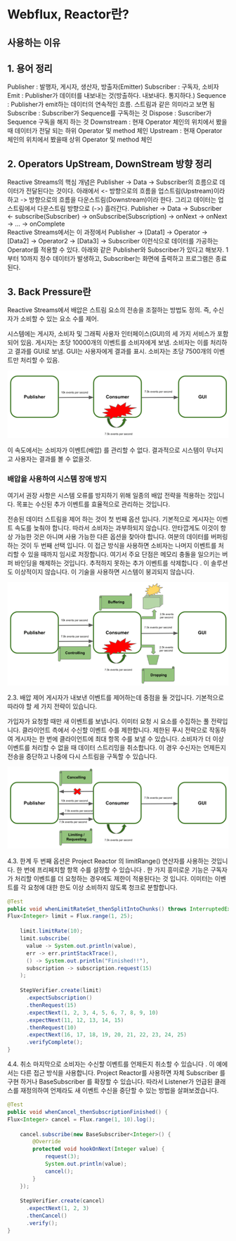 # Webflux, Reactor란?

## 사용하는 이유

## 1. 용어 정리
Publisher : 발행자, 게시자, 생산자, 방출자(Emitter)
Subscriber : 구독자, 소비자
Emit : Publisher가 데이터를 내보내는 것(방출하다. 내보내다. 통지하다.)
Sequence : Publisher가 emit하는 데이터의 연속적인 흐름. 스트림과 같은 의미라고 보면 됨
Subscribe : Subscriber가 Sequence를 구독하는 것
Dispose : Suscriber가 Sequence 구독을 해지 하는 것
Downstream : 현재 Operator 체인의 위치에서 봤을때 데이터가 전달 되는 하위 Operator 및 method 체인
Upstream : 현재 Operator 체인의 위치에서 봤을때 상위 Operator 및 method 체인


## 2. Operators UpStream, DownStream 방향 정리
Reactive Streams의 핵심 개념은 Publisher -> Data -> Subscriber의 흐름으로 데이터가 전달된다는 것이다.
아래에서 <- 방향으로의 흐름을 업스트림(Upstream)이라 하고 -> 방향으로의 흐름을 다운스트림(Downstream)이라 한다.
그리고 데이터는 업스트림에서 다운스트림 방향으로 (->) 흘러간다.
Publisher -> Data -> Subscriber
<- subscribe(Subscriber)
-> onSubscribe(Subscription)
-> onNext
-> onNext
-> ...
-> onComplete                  
Reactive Streams에서는 이 과정에서 Publisher -> [Data1] -> Operator -> [Data2] -> Operator2 -> [Data3] -> Subscriber 이런식으로 데이터를 가공하는 Operator를 적용할 수 있다.
아래와 같은 Publisher와 Subscriber가 있다고 해보자. 1부터 10까지 정수 데이터가 발생하고, Subscriber는 화면에 출력하고 프로그램은 종료된다.

## 3. Back Pressure란
Reactive Streams에서 배압은 스트림 요소의 전송을 조절하는 방법도 정의. 
즉, 수신자가 소비할 수 있는 요소 수를 제어.

시스템에는 게시자, 소비자 및 그래픽 사용자 인터페이스(GUI)의 세 가지 서비스가 포함되어 있음.
게시자는 초당 10000개의 이벤트를 소비자에게 보냄.
소비자는 이를 처리하고 결과를 GUI로 보냄.
GUI는 사용자에게 결과를 표시.
소비자는 초당 7500개의 이벤트만 처리할 수 있음.

![](.2_웹플럭스_Reactor_images/1a2cf0cb.png)

이 속도에서는 소비자가 이벤트(배압) 를 관리할 수 없다. 
결과적으로 시스템이 무너지고 사용자는 결과를 볼 수 없을것.
 
### 배압을 사용하여 시스템 장애 방지
여기서 권장 사항은 시스템 오류를 방지하기 위해 일종의 배압 전략을 적용하는 것입니다. 목표는 수신된 추가 이벤트를 효율적으로 관리하는 것입니다.

전송된 데이터 스트림을 제어 하는 ​​것이 첫 번째 옵션 입니다. 기본적으로 게시자는 이벤트 속도를 늦춰야 합니다. 따라서 소비자는 과부하되지 않습니다. 안타깝게도 이것이 항상 가능한 것은 아니며 사용 가능한 다른 옵션을 찾아야 합니다.
여분의 데이터를 버퍼링하는 것이 두 번째 선택 입니다. 이 접근 방식을 사용하면 소비자는 나머지 이벤트를 처리할 수 있을 때까지 임시로 저장합니다. 여기서 주요 단점은 메모리 충돌을 일으키는 버퍼 바인딩을 해제하는 것입니다.
추적하지 못하는 추가 이벤트를 삭제합니다 . 이 솔루션도 이상적이지 않습니다. 이 기술을 사용하면 시스템이 붕괴되지 않습니다.

![](.2_웹플럭스_Reactor_images/d42d8363.png)

2.3. 배압 제어
게시자가 내보낸 이벤트를 제어하는데 중점을 둘 것입니다. 기본적으로 따라야 할 세 가지 전략이 있습니다.

가입자가 요청할 때만 새 이벤트를 보냅니다. 이미터 요청 시 요소를 수집하는 풀 전략입니다.
클라이언트 측에서 수신할 이벤트 수를 제한합니다. 제한된 푸시 전략으로 작동하여 게시자는 한 번에 클라이언트에 최대 항목 수를 보낼 수 있습니다.
소비자가 더 이상 이벤트를 처리할 수 없을 때 데이터 스트리밍을 취소합니다. 이 경우 수신자는 언제든지 전송을 중단하고 나중에 다시 스트림을 구독할 수 있습니다.

![](.2_웹플럭스_Reactor_images/743022dc.png)

4.3. 한계
두 번째 옵션은   Project Reactor 의 limitRange() 연산자를 사용하는 것입니다. 
한 번에 프리페치할 항목 수를 설정할 수 있습니다 . 한 가지 흥미로운 기능은 구독자가 처리할 이벤트를 더 요청하는 경우에도 제한이 적용된다는 것 입니다. 이미터는 이벤트를 각 요청에 대한 한도 이상 소비하지 않도록 청크로 분할합니다.

```Java
@Test
public void whenLimitRateSet_thenSplitIntoChunks() throws InterruptedException {
Flux<Integer> limit = Flux.range(1, 25);

    limit.limitRate(10);
    limit.subscribe(
      value -> System.out.println(value),
      err -> err.printStackTrace(),
      () -> System.out.println("Finished!!"),
      subscription -> subscription.request(15)
    );

    StepVerifier.create(limit)
      .expectSubscription()
      .thenRequest(15)
      .expectNext(1, 2, 3, 4, 5, 6, 7, 8, 9, 10)
      .expectNext(11, 12, 13, 14, 15)
      .thenRequest(10)
      .expectNext(16, 17, 18, 19, 20, 21, 22, 23, 24, 25)
      .verifyComplete();
}
```

4.4. 취소
마지막으로 소비자는 수신할 이벤트를 언제든지 취소할 수 있습니다 . 이 예에서는 다른 접근 방식을 사용합니다. Project Reactor를 사용하면 자체 Subscriber 를 구현  하거나 BaseSubscriber 를 확장할 수 있습니다. 따라서 Listener가 언급된 클래스를 재정의하여 언제라도 새 이벤트 수신을 중단할 수 있는 방법을 살펴보겠습니다.
```Java
@Test
public void whenCancel_thenSubscriptionFinished() {
Flux<Integer> cancel = Flux.range(1, 10).log();

    cancel.subscribe(new BaseSubscriber<Integer>() {
        @Override
        protected void hookOnNext(Integer value) {
            request(3);
            System.out.println(value);
            cancel();
        }
    });

    StepVerifier.create(cancel)
      .expectNext(1, 2, 3)
      .thenCancel()
      .verify();
}
```
